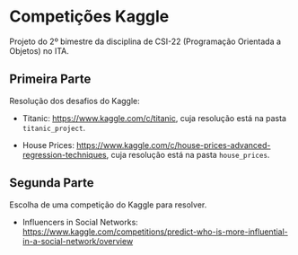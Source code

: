 # Competições Kaggle

Projeto do 2º bimestre da disciplina de CSI-22 (Programação Orientada a Objetos) no ITA.

## Primeira Parte

Resolução dos desafios do Kaggle:

- Titanic: https://www.kaggle.com/c/titanic, cuja resolução está na pasta `titanic_project`.

- House Prices: https://www.kaggle.com/c/house-prices-advanced-regression-techniques, cuja resolução está na pasta `house_prices`.
 
## Segunda Parte

Escolha de uma competição do Kaggle para resolver.

- Influencers in Social Networks: https://www.kaggle.com/competitions/predict-who-is-more-influential-in-a-social-network/overview

